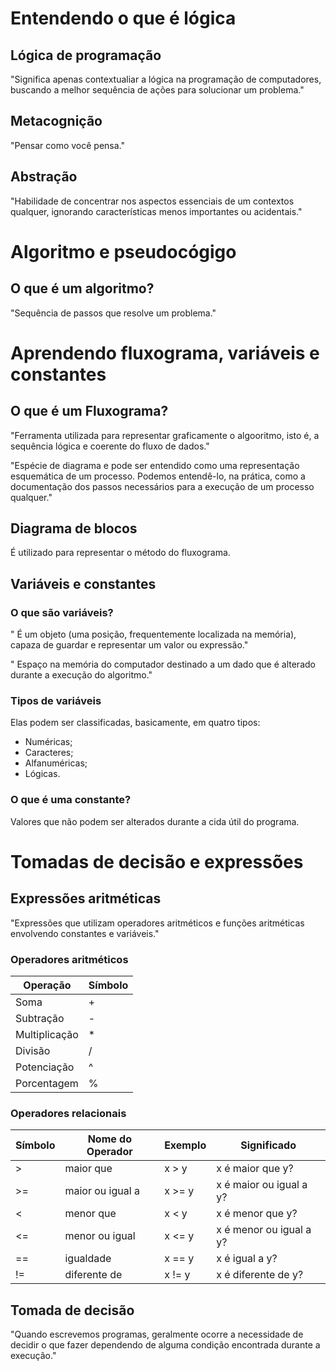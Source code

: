 # Entendendo o que é lógica

## Lógica de programação
"Significa apenas contextualiar a lógica na programação de computadores, buscando a melhor sequência de ações para solucionar um problema."

## Metacognição

"Pensar como você pensa."

## Abstração

"Habilidade de concentrar nos aspectos essenciais de um contextos qualquer, ignorando características menos importantes ou acidentais."

# Algoritmo e pseudocógigo

## O que é um algoritmo?

"Sequência de passos que resolve um problema."

# Aprendendo fluxograma, variáveis e constantes

## O que é um Fluxograma?

"Ferramenta utilizada para representar graficamente o algooritmo, isto é, a sequência lógica e coerente do fluxo de dados."

"Espécie de diagrama e pode ser entendido como uma representação esquemática de um processo. Podemos entendê-lo, na prática, como a documentação dos passos necessários para a execução de um processo qualquer."

## Diagrama de blocos

É utilizado para representar o método do fluxograma.

## Variáveis e constantes

### O que são variáveis? 

" É um objeto (uma posição, frequentemente localizada na memória), capaza de guardar e representar um valor ou expressão."

" Espaço na memória do computador destinado a um dado que é alterado durante a execução do algoritmo."

### Tipos de variáveis

Elas podem ser classificadas, basicamente, em quatro tipos:
* Numéricas;
* Caracteres;
* Alfanuméricas;
* Lógicas.

### O que é uma constante?

Valores que não podem ser alterados durante a cida útil do programa.

# Tomadas de decisão e expressões

## Expressões aritméticas

"Expressões que utilizam operadores aritméticos e funções aritméticas envolvendo constantes e variáveis."

### Operadores aritméticos


| Operação | Símbolo |
| ---- | ---- |
| Soma | + |
| Subtração | - |
| Multiplicação | * |
| Divisão | / |
| Potenciação | ^ | 
| Porcentagem | % | 

### Operadores relacionais

| Símbolo | Nome do Operador | Exemplo | Significado |
| ------- | ---------------- | ------- | ----------- |
| > | maior que | x > y | x é maior que y? |
| >= | maior ou igual a | x >= y | x é maior ou igual a y? |
| < | menor que | x < y | x é menor que y? |
| <= | menor ou igual | x <= y | x é menor ou igual a y? |
| == | igualdade | x == y | x é igual a y? |
| != | diferente de | x != y | x é diferente de y? |

##  Tomada de decisão

"Quando escrevemos programas, geralmente ocorre a necessidade de decidir o que fazer dependendo de alguma condição encontrada durante a execução."













